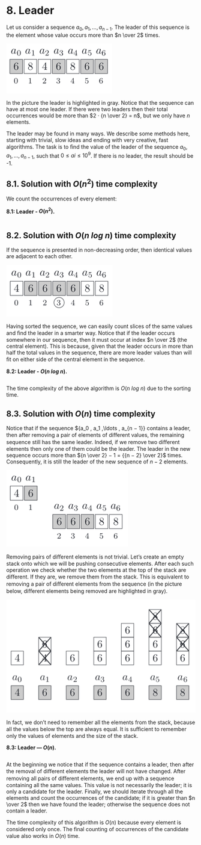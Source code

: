 # 8. Leader

Let us consider a sequence $a_0, a_1 , \ldots, a_{n − 1}$. The leader of this sequence is the element whose value occurs more than $n \over 2$ times.

![Sequence highlighting all 6s](/.attachments/leader-sequence-1.png)

In the picture the leader is highlighted in gray. Notice that the sequence can have at most one leader. If there were two leaders then their total occurrences would be more than $2 · {n \over 2} = n$, but we only have $n$ elements.

The leader may be found in many ways. We describe some methods here, starting with trivial, slow ideas and ending with very creative, fast algorithms. The task is to ﬁnd the value of the leader of the sequence $a_0, a_1 , \ldots, a_{n − 1}$, such that $0 \leq ai \leq 10^9$. If there is no leader, the result should be -1.

## 8.1. Solution with $O(n^2)$ time complexity

We count the occurrences of every element:

**8.1: Leader - $O(n^2)$.**
```js

```

## 8.2. Solution with $O(n\text{ }log\text{ }n)$ time complexity

If the sequence is presented in non-decreasing order, then identical values are adjacent to each other.

![Another sequence highlighting 6s in arranged beside each other](/.attachments/leader-sequence-2.png)

Having sorted the sequence, we can easily count slices of the same values and ﬁnd the leader in a smarter way. Notice that if the leader occurs somewhere in our sequence, then it must occur at index $n \over 2$ (the central element). This is because, given that the leader occurs in more than half the total values in the sequence, there are more leader values than will ﬁt on either side of the central element in the sequence.

**8.2: Leader - $O(n\text{ }log\text{ }n)$.**
```js

```
The time complexity of the above algorithm is $O(n\text{ }log\text{ }n)$ due to the sorting time.

## 8.3. Solution with $O(n)$ time complexity

Notice that if the sequence ${a_0 , a_1 ,\ldots , a_{n − 1}} contains a leader, then after removing a pair of elements of diﬀerent values, the remaining sequence still has the same leader. Indeed, if we remove two diﬀerent elements then only one of them could be the leader. The leader in the new sequence occurs more than ${n \over 2} − 1 = {{n − 2} \over 2}$ times. Consequently, it is still the leader of the new sequence of $n − 2$ elements.

![Two sequences](/.attachments/leader-sequence-3.png)

Removing pairs of diﬀerent elements is not trivial. Let’s create an empty stack onto which we will be pushing consecutive elements. After each such operation we check whether the two elements at the top of the stack are diﬀerent. If they are, we remove them from the stack. This is equivalent to removing a pair of diﬀerent elements from the sequence (in the picture below, diﬀerent elements being removed are highlighted in gray).

![Stacks of the sequence](/.attachments/leader-sequence-4.png)

In fact, we don’t need to remember all the elements from the stack, because all the values below the top are always equal. It is suﬃcient to remember only the values of elements and the size of the stack.

**8.3: Leader — $O(n)$.**
```js

```

At the beginning we notice that if the sequence contains a leader, then after the removal of diﬀerent elements the leader will not have changed. After removing all pairs of diﬀerent elements, we end up with a sequence containing all the same values. This value is not necessarily the leader; it is only a candidate for the leader. Finally, we should iterate through all the elements and count the occurrences of the candidate; if it is greater than $n \over 2$ then we have found the leader; otherwise the sequence does not contain a leader.

The time complexity of this algorithm is $O(n)$ because every element is considered only once. The ﬁnal counting of occurrences of the candidate value also works in $O(n)$ time.